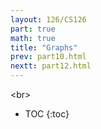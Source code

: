```yaml
---
layout: 126/CS126
part: true
math: true
title: "Graphs"
prev: part10.html
nextt: part12.html
---
```


<br\>

* TOC
{:toc}
